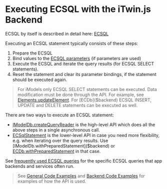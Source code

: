 # Executing ECSQL with the iTwin.js Backend

ECSQL by itself is described in detail here: [ECSQL](../ECSQL.md)

Executing an ECSQL statement typically consists of these steps:

1. Prepare the ECSQL
1. Bind values to the [ECSQL parameters](../ECSQL.md#ecsql-parameters) (if parameters are used)
1. Execute the ECSQL and iterate the query results (for ECSQL SELECT statements).
1. Reset the statement and clear its parameter bindings, if the statement should be executed again.

> For iModels only ECSQL SELECT statements can be executed. Data modification must be done through the API.
> For example, see [Elements.updateElement]($backend).
> For [ECDb]($backend) ECSQL INSERT, UPDATE and DELETE statements can be executed as well.

There are two ways to execute an ECSQL statement:

- [IModelDb.createQueryReader]($backend) is the high-level API which does all the above steps in a single asynchronous call.
- [ECSqlStatement]($backend) is the lower-level API in case you need more flexibility,
  e.g. when iterating over the query results. Use [IModelDb.withPreparedStatement]($backend)
  or [ECDb.withPreparedStatement]($backend) in that case.

See [frequently used ECSQL queries](./ECSQL-queries.md) for the specific ECSQL queries that app backends and services often run.

> See [General Code Examples](../ECSQLCodeExamples.md) and [Backend Code Examples](./ECSQLCodeExamples.md) for examples of how the API is used.
